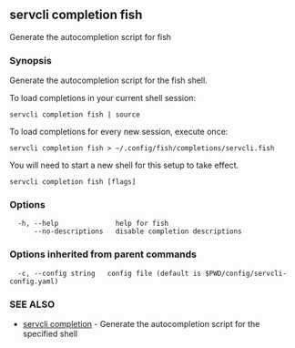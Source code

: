 ## servcli completion fish

Generate the autocompletion script for fish

### Synopsis

Generate the autocompletion script for the fish shell.

To load completions in your current shell session:

	servcli completion fish | source

To load completions for every new session, execute once:

	servcli completion fish > ~/.config/fish/completions/servcli.fish

You will need to start a new shell for this setup to take effect.


```
servcli completion fish [flags]
```

### Options

```
  -h, --help              help for fish
      --no-descriptions   disable completion descriptions
```

### Options inherited from parent commands

```
  -c, --config string   config file (default is $PWD/config/servcli-config.yaml)
```

### SEE ALSO

* [servcli completion](servcli_completion.md)	 - Generate the autocompletion script for the specified shell

